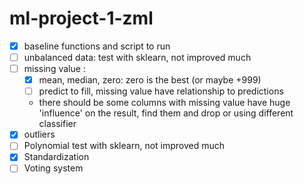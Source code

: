 # ml-project-1-zml

- [x] baseline functions and script to run
- [ ] unbalanced data: test with sklearn, not improved much
- [ ] missing value : 
  - [x] mean, median, zero: zero is the best (or maybe +999)
  - [ ] predict to fill, missing value have relationship to predictions
  - there should be some columns with missing value have huge 'influence' on the result, find them and drop or using different classifier
- [x] outliers 
- [ ] Polynomial test with sklearn, not improved much
- [x] Standardization
- [ ] Voting system
